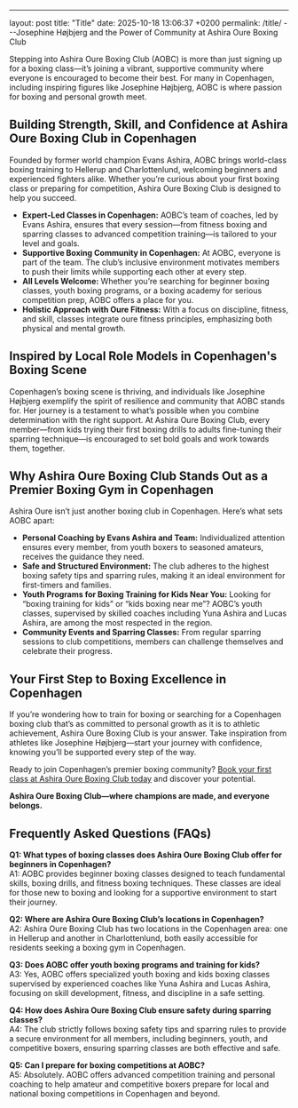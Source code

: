 ---
layout: post
title: "Title"
date: 2025-10-18 13:06:37 +0200
permalink: /title/
---Josephine Højbjerg and the Power of Community at Ashira Oure Boxing Club

Stepping into Ashira Oure Boxing Club (AOBC) is more than just signing up for a boxing class—it’s joining a vibrant, supportive community where everyone is encouraged to become their best. For many in Copenhagen, including inspiring figures like Josephine Højbjerg, AOBC is where passion for boxing and personal growth meet.

## Building Strength, Skill, and Confidence at Ashira Oure Boxing Club in Copenhagen

Founded by former world champion Evans Ashira, AOBC brings world-class boxing training to Hellerup and Charlottenlund, welcoming beginners and experienced fighters alike. Whether you’re curious about your first boxing class or preparing for competition, Ashira Oure Boxing Club is designed to help you succeed. 

- **Expert-Led Classes in Copenhagen:** AOBC’s team of coaches, led by Evans Ashira, ensures that every session—from fitness boxing and sparring classes to advanced competition training—is tailored to your level and goals.
- **Supportive Boxing Community in Copenhagen:** At AOBC, everyone is part of the team. The club’s inclusive environment motivates members to push their limits while supporting each other at every step.
- **All Levels Welcome:** Whether you’re searching for beginner boxing classes, youth boxing programs, or a boxing academy for serious competition prep, AOBC offers a place for you.
- **Holistic Approach with Oure Fitness:** With a focus on discipline, fitness, and skill, classes integrate oure fitness principles, emphasizing both physical and mental growth.

## Inspired by Local Role Models in Copenhagen's Boxing Scene

Copenhagen’s boxing scene is thriving, and individuals like Josephine Højbjerg exemplify the spirit of resilience and community that AOBC stands for. Her journey is a testament to what’s possible when you combine determination with the right support. At Ashira Oure Boxing Club, every member—from kids trying their first boxing drills to adults fine-tuning their sparring technique—is encouraged to set bold goals and work towards them, together.

## Why Ashira Oure Boxing Club Stands Out as a Premier Boxing Gym in Copenhagen

Ashira Oure isn’t just another boxing club in Copenhagen. Here’s what sets AOBC apart:

- **Personal Coaching by Evans Ashira and Team:** Individualized attention ensures every member, from youth boxers to seasoned amateurs, receives the guidance they need.
- **Safe and Structured Environment:** The club adheres to the highest boxing safety tips and sparring rules, making it an ideal environment for first-timers and families.
- **Youth Programs for Boxing Training for Kids Near You:** Looking for “boxing training for kids” or “kids boxing near me”? AOBC’s youth classes, supervised by skilled coaches including Yuna Ashira and Lucas Ashira, are among the most respected in the region.
- **Community Events and Sparring Classes:** From regular sparring sessions to club competitions, members can challenge themselves and celebrate their progress.

## Your First Step to Boxing Excellence in Copenhagen

If you’re wondering how to train for boxing or searching for a Copenhagen boxing club that’s as committed to personal growth as it is to athletic achievement, Ashira Oure Boxing Club is your answer. Take inspiration from athletes like Josephine Højbjerg—start your journey with confidence, knowing you’ll be supported every step of the way.

Ready to join Copenhagen’s premier boxing community? [Book your first class at Ashira Oure Boxing Club today](https://www.ashiraoure.com/) and discover your potential.

**Ashira Oure Boxing Club—where champions are made, and everyone belongs.**

## Frequently Asked Questions (FAQs)

**Q1: What types of boxing classes does Ashira Oure Boxing Club offer for beginners in Copenhagen?**  
A1: AOBC provides beginner boxing classes designed to teach fundamental skills, boxing drills, and fitness boxing techniques. These classes are ideal for those new to boxing and looking for a supportive environment to start their journey.

**Q2: Where are Ashira Oure Boxing Club’s locations in Copenhagen?**  
A2: Ashira Oure Boxing Club has two locations in the Copenhagen area: one in Hellerup and another in Charlottenlund, both easily accessible for residents seeking a boxing gym in Copenhagen.

**Q3: Does AOBC offer youth boxing programs and training for kids?**  
A3: Yes, AOBC offers specialized youth boxing and kids boxing classes supervised by experienced coaches like Yuna Ashira and Lucas Ashira, focusing on skill development, fitness, and discipline in a safe setting.

**Q4: How does Ashira Oure Boxing Club ensure safety during sparring classes?**  
A4: The club strictly follows boxing safety tips and sparring rules to provide a secure environment for all members, including beginners, youth, and competitive boxers, ensuring sparring classes are both effective and safe.

**Q5: Can I prepare for boxing competitions at AOBC?**  
A5: Absolutely. AOBC offers advanced competition training and personal coaching to help amateur and competitive boxers prepare for local and national boxing competitions in Copenhagen and beyond.

<script type="application/ld+json">
{
  "@context": "https://schema.org",
  "@type": "BlogPosting",
  "headline": "Josephine Højbjerg and the Power of Community at Ashira Oure Boxing Club",
  "description": "Explore how Ashira Oure Boxing Club (AOBC) in Copenhagen fosters a supportive boxing community led by former world champion Evans Ashira, offering beginner to advanced boxing training, youth programs, and personal coaching.",
  "author": {
    "@type": "Person",
    "name": "Ashira Oure"
  },
  "publisher": {
    "@type": "Person",
    "name": "Ashira Oure"
  },
  "datePublished": "2024-06-01",
  "mainEntityOfPage": {
    "@type": "WebPage",
    "@id": "https://www.ashiraoure.com/blog/josephine-hojbjerg-power-community"
  },
  "articleBody": "Stepping into Ashira Oure Boxing Club (AOBC) is more than just signing up for a boxing class—it’s joining a vibrant, supportive community where everyone is encouraged to become their best. For many in Copenhagen, including inspiring figures like Josephine Højbjerg, AOBC is where passion for boxing and personal growth meet.\n\nFounded by former world champion Evans Ashira, AOBC brings world-class boxing training to Hellerup and Charlottenlund, welcoming beginners and experienced fighters alike. Whether you’re curious about your first boxing class or preparing for competition, Ashira Oure Boxing Club is designed to help you succeed.\n\nAOBC’s team of coaches, led by Evans Ashira, ensures tailored sessions including fitness boxing, sparring classes, and competition training. The club fosters a supportive boxing community in Copenhagen, welcoming all levels from beginner boxing classes to youth boxing programs and a boxing academy.\n\nThe club emphasizes discipline, fitness, and skill while integrating oure fitness principles. Local role models like Josephine Højbjerg exemplify AOBC’s community spirit.\n\nAOBC stands out for personal coaching, boxing safety, youth programs supervised by Yuna and Lucas Ashira, and regular sparring and competition events.\n\nFor those wondering how to train for boxing or searching for a premier boxing gym in Copenhagen, Ashira Oure Boxing Club offers a welcoming and effective environment to reach your boxing goals."
}
</script>

<script type="application/ld+json">
{
  "@context": "https://schema.org",
  "@type": "FAQPage",
  "mainEntity": [
    {
      "@type": "Question",
      "name": "What types of boxing classes does Ashira Oure Boxing Club offer for beginners in Copenhagen?",
      "acceptedAnswer": {
        "@type": "Answer",
        "text": "AOBC provides beginner boxing classes designed to teach fundamental skills, boxing drills, and fitness boxing techniques. These classes are ideal for those new to boxing and looking for a supportive environment to start their journey."
      }
    },
    {
      "@type": "Question",
      "name": "Where are Ashira Oure Boxing Club’s locations in Copenhagen?",
      "acceptedAnswer": {
        "@type": "Answer",
        "text": "Ashira Oure Boxing Club has two locations in the Copenhagen area: one in Hellerup and another in Charlottenlund, both easily accessible for residents seeking a boxing gym in Copenhagen."
      }
    },
    {
      "@type": "Question",
      "name": "Does AOBC offer youth boxing programs and training for kids?",
      "acceptedAnswer": {
        "@type": "Answer",
        "text": "Yes, AOBC offers specialized youth boxing and kids boxing classes supervised by experienced coaches like Yuna Ashira and Lucas Ashira, focusing on skill development, fitness, and discipline in a safe setting."
      }
    },
    {
      "@type": "Question",
      "name": "How does Ashira Oure Boxing Club ensure safety during sparring classes?",
      "acceptedAnswer": {
        "@type": "Answer",
        "text": "The club strictly follows boxing safety tips and sparring rules to provide a secure environment for all members, including beginners, youth, and competitive boxers, ensuring sparring classes are both effective and safe."
      }
    },
    {
      "@type": "Question",
      "name": "Can I prepare for boxing competitions at AOBC?",
      "acceptedAnswer": {
        "@type": "Answer",
        "text": "Absolutely. AOBC offers advanced competition training and personal coaching to help amateur and competitive boxers prepare for local and national boxing competitions in Copenhagen and beyond."
      }
    }
  ]
}
</script>